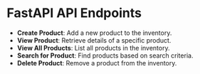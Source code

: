 # FastAPI API Endpoints

- **Create Product**: Add a new product to the inventory.
- **View Product**: Retrieve details of a specific product.
- **View All Products**: List all products in the inventory.
- **Search for Product**: Find products based on search criteria.
- **Delete Product**: Remove a product from the inventory.
